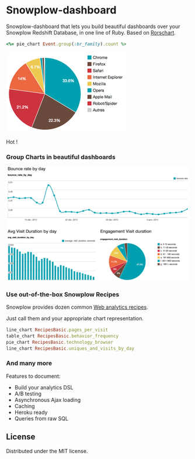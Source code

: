 # Snowplow-dashboard

Snowplow-dashboard that lets you build beautiful dashboards over your Snowplow Redshift Database, in one line of Ruby. Based on [Rorschart](https://github.com/viadeo/rorschart).

```ruby
<%= pie_chart Event.group(:br_family).count %>
```

![Browser Technologies](sample-pie.png?raw=true)

Hot !

### Group Charts in beautiful dashboards

![Basic Dashboard](sample.png?raw=true "Optional title")

### Use out-of-the-box Snowplow Recipes

Snowplow provides dozen common [Web analytics recipes](http://snowplowanalytics.com/analytics/basic-recipes.html).

Just call them and your appropriate chart representation.

```ruby
line_chart RecipesBasic.pages_per_visit
table_chart RecipesBasic.behavior_frequency
pie_chart RecipesBasic.technology_browser
line_chart RecipesBasic.uniques_and_visits_by_day
```

### And many more

Features to document:
* Build your analytics DSL
* A/B testing
* Asynchronous Ajax loading
* Caching
* Heroku ready
* Queries from raw SQL

## License

Distributed under the MIT license.